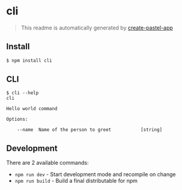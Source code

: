 # cli

> This readme is automatically generated by [create-pastel-app](https://github.com/vadimdemedes/create-pastel-app)


## Install

```bash
$ npm install cli
```


## CLI

```
$ cli --help
cli

Hello world command

Options:

	--name  Name of the person to greet           [string]
```


## Development

There are 2 available commands:

- `npm run dev` - Start development mode and recompile on change
- `npm run build` - Build a final distributable for npm
